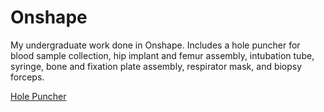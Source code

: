 # Onshape
My undergraduate work done in Onshape. Includes a hole puncher for blood sample collection, hip implant and femur assembly, intubation tube, syringe, bone and fixation plate assembly, 
respirator mask, and biopsy forceps.

[Hole Puncher](https://cad.onshape.com/documents/eff4aec24fe3ea8c3271e04c/w/d6f943840b55202ce2721819/e/4633003be8bc869cfcb14c17)
